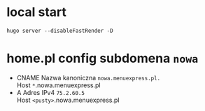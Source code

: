 # local start

```
hugo server --disableFastRender -D
```

# home.pl config subdomena `nowa`
- CNAME
Nazwa kanoniczna `nowa.menuexpress.pl.`  
Host `*`.nowa.menuexpress.pl
- A
Adres IPv4 `75.2.60.5`  
Host `<pusty>`.nowa.menuexpress.pl